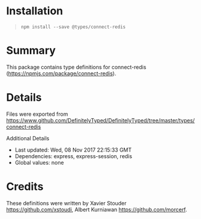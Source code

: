 # Installation
> `npm install --save @types/connect-redis`

# Summary
This package contains type definitions for connect-redis (https://npmjs.com/package/connect-redis).

# Details
Files were exported from https://www.github.com/DefinitelyTyped/DefinitelyTyped/tree/master/types/connect-redis

Additional Details
 * Last updated: Wed, 08 Nov 2017 22:15:33 GMT
 * Dependencies: express, express-session, redis
 * Global values: none

# Credits
These definitions were written by Xavier Stouder <https://github.com/xstoudi>, Albert Kurniawan <https://github.com/morcerf>.
